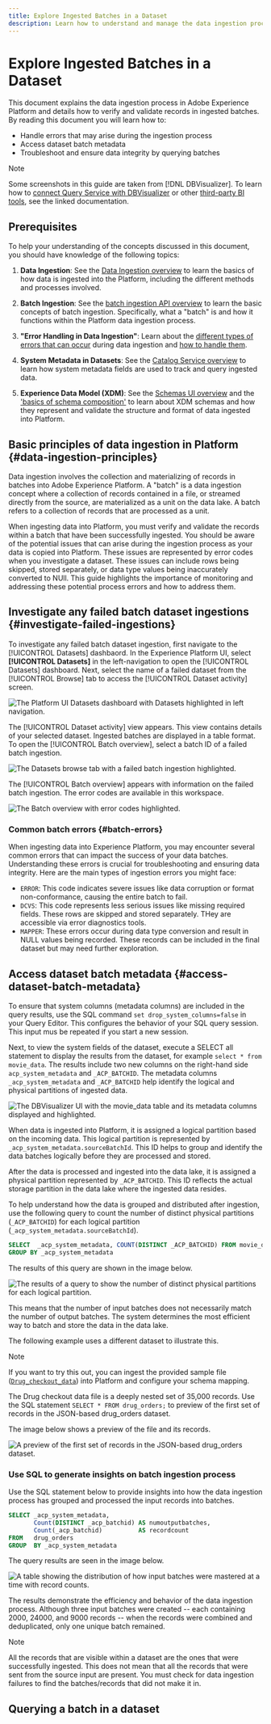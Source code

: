 ```yaml
---
title: Explore Ingested Batches in a Dataset
description: Learn how to understand and manage the data ingestion process in Adobe Experience Platform. This includes verifying batches, handling errors, and querying ingested data.
---
```

# Explore Ingested Batches in a Dataset

<!-- This document explains how data is ingested in batches, how to verify and validate these batches, and how to handle errors that may arise during the ingestion process. -->

This document explains the data ingestion process in Adobe Experience Platform and details how to verify and validate records in ingested batches. By reading this document you will learn how to: 

- Handle errors that may arise during the ingestion process
- Access dataset batch metadata
- Troubleshoot and ensure data integrity by querying batches

>[!NOTE]
>
>Some screenshots in this guide are taken from [!DNL DBVisualizer]. To learn how to [connect Query Service with DBVisualizer](../clients/dbvisulaizer.md) or other [third-party BI tools](../clients/overview.md), see the linked documentation.

## Prerequisites

To help your understanding of the concepts discussed in this document, you should have knowledge of the following topics:

1. **Data Ingestion**: See the [Data Ingestion overview](../../ingestion/home.md) to learn the basics of how data is ingested into the Platform, including the different methods and processes involved.

2. **Batch Ingestion**: See the [batch ingestion API overview](../../ingestion/batch-ingestion/overview.md) to learn the basic concepts of batch ingestion. Specifically, what a "batch" is and how it functions within the Platform data ingestion process.

3. **"Error Handling in Data Ingestion"**: Learn about the [different types of errors that can occur](../../ingestion/quality/error-diagnostics.md#retrieve-errors) during data ingestion and [how to handle them](../../ingestion/batch-ingestion/troubleshooting.md#what-if-a-batch-fails).

4. **System Metadata in Datasets**: See the [Catalog Service overview](../../catalog/home.md) to learn how system metadata fields are used to track and query ingested data.

5. **Experience Data Model (XDM)**: See the [Schemas UI overview](../../xdm/ui/overview.md) and the ['basics of schema composition'](../../xdm/schema/composition.md) to learn about XDM schemas and how they represent and validate the structure and format of data ingested into Platform.

## Basic principles of data ingestion in Platform {#data-ingestion-principles}

Data ingestion involves the collection and materializing of records in batches into Adobe Experience Platform. A "batch" is a data ingestion concept where a collection of records contained in a file, or streamed directly from the source, are materialized as a unit on the data lake. A batch refers to a collection of records that are processed as a unit.

When ingesting data into Platform, you must verify and validate the records within a batch that have been successfully ingested. You should be aware of the potential issues that can arise during the ingestion process as your data is copied into Platform. These issues are represented by error codes when you investigate a dataset. These issues can include rows being skipped, stored separately, or data type values being inaccurately converted to NUll. This guide highlights the importance of monitoring and addressing these potential process errors and how to address them.

## Investigate any failed batch dataset ingestions {#investigate-failed-ingestions}

To investigate any failed batch dataset ingestion, first navigate to the [!UICONTROL Datasets] dashbaord. In the Experience Platform UI, select **[!UICONTROL Datasets]** in the left-navigation to open the [!UICONTROL Datasets] dashboard. Next, select the name of a failed dataset from the [!UICONTROL Browse] tab to access the [!UICONTROL Dataset activity] screen.

![The Platform UI Datasets dashboard with Datasets highlighted in left navigation.](../images/use-cases/datasets-workspace.png)

The [!UICONTROL Dataset activity] view appears. This view contains details of your selected dataset. Ingested batches are displayed in a table format. To open the [!UICONTROL Batch overview], select a batch ID of a failed batch ingestion.

![The Datasets browse tab with a failed batch ingestion highlighted.](../images/use-cases/failed-batch-ingestions.png)

The [!UICONTROL Batch overview] appears with information on the failed batch ingestion. The error codes are available in this workspace.

![The Batch overview with error codes highlighted.](../images/use-cases/error-codes.png)

### Common batch errors {#batch-errors}

When ingesting data into Experience Platform, you may encounter several common errors that can impact the success of your data batches. Understanding these errors is crucial for troubleshooting and ensuring data integrity. Here are the main types of ingestion errors you might face:

- `ERROR`: This code indicates severe issues like data corruption or format non-conformance, causing the entire batch to fail.
- `DCVS`: This code represents less serious issues like missing required fields. These rows are skipped and stored separately. THey are accessible via error diagnostics tools.
- `MAPPER`: These errors occur during data type conversion and result in NULL values being recorded. These records can be included in the final dataset but may need further exploration.

## Access dataset batch metadata {#access-dataset-batch-metadata}

To ensure that system columns (metadata columns) are included in the query results, use the SQL command `set drop_system_columns=false` in your Query Editor. This configures the behavior of your SQL query session. This input mus be repeated if you start a new session.

Next, to view the system fields of the dataset, execute a SELECT all statement to display the results from the dataset, for example `select * from movie_data`. The results include two new columns on the right-hand side `acp_system_metadata` and `_ACP_BATCHID`. The metadata columns `_acp_system_metadata` and `_ACP_BATCHID` help identify the logical and physical partitions of ingested data.
 
![The DBVisualizer UI with the movie_data table and its metadata columns displayed and highlighted.](../images/use-cases/movie_data-table-with-metadata-columns.png)

When data is ingested into Platform, it is assigned a logical partition based on the incoming data. This logical partition is represented by `_acp_system_metadata.sourceBatchId`. This ID helps to group and identify the data batches logically before they are processed and stored.

After the data is processed and ingested into the data lake, it is assigned a physical partition represented by `_ACP_BATCHID`. This ID reflects the actual storage partition in the data lake where the ingested data resides.

To help understand how the data is grouped and distributed after ingestion, use the following query to count the number of distinct physical partitions (`_ACP_BATCHID`) for each logical partition (`_acp_system_metadata.sourceBatchId`).

```SQL
SELECT  _acp_system_metadata, COUNT(DISTINCT _ACP_BATCHID) FROM movie_data
GROUP BY _acp_system_metadata
```

The results of this query are shown in the image below. 

![The results of a query to show the number of distinct physical partitions for each logical partition.](../images/use-cases/logical-and-physical-partition-count.png)

This means that the number of input batches does not necessarily match the number of output batches. The system determines the most efficient way to batch and store the data in the data lake. 

The following example uses a different dataset to illustrate this. 

>[!NOTE]
>
>If you want to try this out, you can ingest the provided sample file ([`Drug_checkout_data`](../images/use-cases/drug_checkout_data.zip)) into Platform and configure your schema mapping. 

The Drug checkout data file is a deeply nested set of 35,000 records. Use the SQL statement `SELECT * FROM drug_orders;` to preview of the first set of records in the JSON-based drug_orders dataset. 

The image below shows a preview of the file and its records.

![A preview of the first set of records in the JSON-based drug_orders dataset.](../images/use-cases/drug-orders-preview.png)

<!-- test title -->
### Use SQL to generate insights on batch ingestion process

Use the SQL statement below to provide insights into how the data ingestion process has grouped and processed the input records into batches.

```sql
SELECT _acp_system_metadata,
       Count(DISTINCT _acp_batchid) AS numoutputbatches,
       Count(_acp_batchid)          AS recordcount
FROM   drug_orders
GROUP  BY _acp_system_metadata 
```

The query results are seen in the image below.

![A table showing the distribution of how input batches were mastered at a time with record counts.](../images/use-cases/distribution-of-input-batches.png)

The results demonstrate the efficiency and behavior of the data ingestion process. Although three input batches were created -- each containing 2000, 24000, and 9000 records -- when the records were combined and deduplicated, only one unique batch remained.

>[!NOTE]
>
>All the records that are visible within a dataset are the ones that were successfully ingested. This does not mean that all the records that were sent from the source input are present. You must check for data ingestion failures to find the batches/records that did not make it in. 

## Querying a batch in a dataset

<!-- Up to here -->